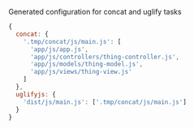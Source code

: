 
Generated configuration for concat and uglify tasks

```javascript
{
  concat: {
    '.tmp/concat/js/main.js': [
      'app/js/app.js',
      'app/js/controllers/thing-controller.js',
      'app/js/models/thing-model.js',
      'app/js/views/thing-view.js'
    ]
  },
  uglifyjs: {
    'dist/js/main.js': ['.tmp/concat/js/main.js']
  }
}
```
